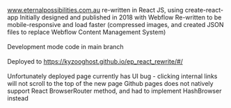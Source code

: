 www.eternalpossibilities.com.au re-written in React JS, using create-react-app
Initially designed and published in 2018 with Webflow
Re-written to be mobile-responsive and load faster (compressed images, and created JSON files to replace Webflow Content Management System)
<br/>
<br/>
Development mode code in main branch
<br/>
<br/>
Deployed to https://kyzooghost.github.io/ep_react_rewrite/#/
<br/>
<br/>
Unfortunately deployed page currently has UI bug - clicking internal links will not scroll to the top of the new page
Github pages does not natively support React BrowserRouter method, and had to implement HashBrowser instead
